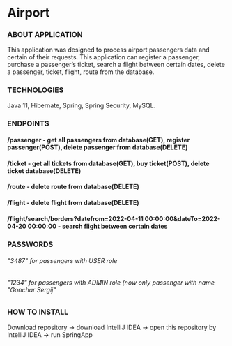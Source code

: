 # Airport
### ABOUT APPLICATION
This application was designed to process airport passengers data and certain of their requests. This application can register a passenger, purchase a passenger’s ticket, 
search a flight between certain dates, delete a passenger, ticket, flight, route from the database.

### TECHNOLOGIES
Java 11, Hibernate, Spring, Spring Security, MySQL.

### ENDPOINTS
#### /passenger - get all passengers from database(GET), register passenger(POST), delete passenger from database(DELETE)
#### /ticket - get all tickets from database(GET), buy ticket(POST), delete ticket database(DELETE)
#### /route - delete route from database(DELETE)
#### /flight - delete flight from database(DELETE)
#### /flight/search/borders?datefrom=2022-04-11 00:00:00&dateTo=2022-04-20 00:00:00 - search flight between certain dates

### PASSWORDS
###### "3487" for passengers with USER role
###### "1234" for passengers with ADMIN role (now only passenger with name "Gonchar Sergij"

### HOW TO INSTALL
Download repository -> download IntelliJ IDEA -> open this repository by IntelliJ IDEA -> run SpringApp
